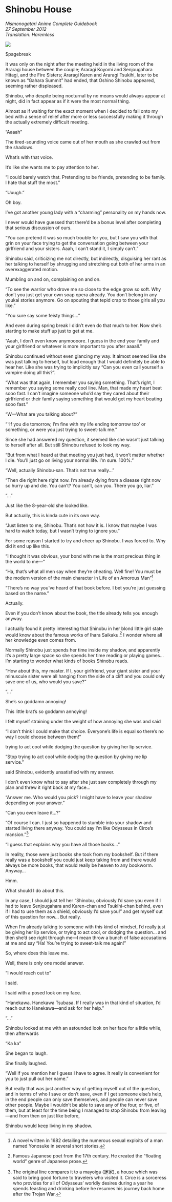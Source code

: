 # Shinobu House

_Nismonogatari Anime Complete Guidebook_  
_27 September 2012_  
_Translation: Haremless_

![](10_shinobu_house.jpg)

$pagebreak

It was only on the night after the meeting held in the living room of the Araragi house between the couple; Araragi Koyomi and Senjougahara Hitagi, and the Fire Sisters; Araragi Karen and Araragi Tsukihi, later to be known as “Gahara Summit” had ended, that Oshino Shinobu appeared, seeming rather displeased.

Shinobu, who despite being nocturnal by no means would always appear at night, did in fact appear as if it were the most normal thing.

Almost as if waiting for the exact moment when I decided to fall onto my bed with a sense of relief after more or less successfully making it through the actually extremely difficult meeting.

“Aaaah”

The tired-sounding voice came out of her mouth as she crawled out from the shadows.

What’s with that voice.

It’s like she wants me to pay attention to her.

“I could barely watch that. Pretending to be friends, pretending to be family. I hate that stuff the most.”

“Uuugh.”

Oh boy.

I’ve got another young lady with a “charming” personality on my hands now.

I never would have guessed that there’d be a bonus level after completing that serious discussion of ours.

“You can pretend it was so much trouble for you, but I saw you with that grin on your face trying to get the conversation going between your girlfriend and your sisters. Aaah, I can’t stand it, I simply can’t.”

Shinobu said, criticizing me not directly, but indirectly, disguising her rant as her talking to herself by shrugging and stretching out both of her arms in an overexaggerated motion.

Mumbling on and on, complaining on and on.

“To see the warrior who drove me so close to the edge grow so soft. Why don’t you just get your own soap opera already. You don’t belong in any youkai stories anymore. Go on spouting that tepid crap to those girls all you like.”

“You sure say some feisty things…”

And even during spring break I didn’t even do that much to her. Now she’s starting to make stuff up just to get at me.

“Aaah, I don’t even know anymoooore. I guess in the end your family and your girlfriend or whatever is more important to you after aaaall.”

Shinobu continued without even glancing my way. It almost seemed like she was just talking to herself, but loud enough that I would definitely be able to hear her. Like she was trying to implicitly say “Can you even call yourself a vampire doing all this?”.

“What was that again, I remember you saying something. That’s right, I remember you saying some really cool line. Man, that made my heart beat sooo fast. I can’t imagine someone who’d say they cared about their girlfriend or their family saying something that would get my heart beating sooo fast.”

“W—What are you talking about?”

“ ‘If you die tomorrow, I’m fine with my life ending tomorrow too’ or something, or were you just trying to sweet-talk me.”

Since she had answered my question, it seemed like she wasn’t just talking to herself after all. But still Shinobu refused to look my way.

“But from what I heard at that meeting you just had, it won’t matter whether I die. You’ll just go on living your normal life. I’m sure. 100%.”

“Well, actually Shinobu-san. That’s not true really…”

“Then die right here right now. I’m already dying from a disease right now so hurry up and die. You can’t? You can’t, can you. There you go, liar.”

“…”

Just like the 8-year-old she looked like.

But actually, this is kinda cute in its own way.

“Just listen to me, Shinobu. That’s not how it is. I know that maybe I was hard to watch today, but I wasn’t trying to ignore you.”

For some reason I started to try and cheer up Shinobu. I was forced to. Why did it end up like this.

“I thought it was obvious, your bond with me is the most precious thing in the world to me—”

“Ha, that’s what all men say when they’re cheating. Well fine! You must be the modern version of the main character in Life of an Amorous Man”[^1] 

“There’s no way you’ve heard of that book before. I bet you’re just guessing based on the name.”

Actually.

Even if you don’t know about the book, the title already tells you enough anyway.

I actually found it pretty interesting that Shinobu in her blond little girl state would know about the famous works of Ihara Saikaku.[^2] I wonder where all her knowledge even comes from.

Normally Shinobu just spends her time inside my shadow, and apparently it’s a pretty large space so she spends her time reading or playing games… I’m starting to wonder what kinds of books Shinobu reads.

“How about this, my master. If I, your girlfriend, your giant sister and your minuscule sister were all hanging from the side of a cliff and you could only save one of us, who would you save?”

“…”

She’s so goddamn annoying!

This little brat’s so goddamn annoying!

I felt myself straining under the weight of how annoying she was and said

“I don’t think I could make that choice. Everyone’s life is equal so there’s no way I could choose between them!”

trying to act cool while dodging the question by giving her lip service.

“Stop trying to act cool while dodging the question by giving me lip service.”

said Shinobu, evidently unsatisfied with my answer.

I don’t even know what to say after she just saw completely through my plan and threw it right back at my face…

“Answer me. Who would you pick? I might have to leave your shadow depending on your answer.”

“Can you even leave it…?”

“Of course I can. I just so happened to stumble into your shadow and started living there anyway. You could say I’m like Odysseus in Circe’s mansion.”[^3] 

“I guess that explains why you have all those books…”

In reality, those were just books she took from my bookshelf. But if there really was a bookshelf you could just keep taking from and there would always be more books, that would really be heaven to any bookworm. Anyway…

Hmm.

What should I do about this.

In any case, I should just tell her “Shinobu, obviously I’d save you even if I had to leave Senjougahara and Karen-chan and Tsukihi-chan behind, even if I had to use them as a shield, obviously I’d save you!” and get myself out of this question for now… But really.

When I’m already talking to someone with this kind of mindset, I’d really just be giving her lip service, or trying to act cool, or dodging the question… and then she’d see right through me—I mean throw a bunch of false accusations at me and say “Ha! You’re trying to sweet-talk me again!”

So, where does this leave me.

Well, there is only one model answer.

“I would reach out to”

I said.

I said with a posed look on my face.

“Hanekawa. Hanekawa Tsubasa. If I really was in that kind of situation, I’d reach out to Hanekawa—and ask for her help.”

“…”

Shinobu looked at me with an astounded look on her face for a little while, then afterwards

“Ka ka”

She began to laugh.

She finally laughed.

“Well if you mention her I guess I have to agree. It really is convenient for you to just pull out her name.”

But really that was just another way of getting myself out of the question, and in terms of who I save or don’t save, even if I get someone else’s help, in the end people can only save themselves, and people can never save other people. Maybe I wouldn’t be able to save any of the four, or five, of them, but at least for the time being I managed to stop Shinobu from leaving—and from then on just like before,

Shinobu would keep living in my shadow.

[^1]: A novel written in 1682 detailing the numerous sexual exploits of a man named Yonosuke in several short stories.

[^2]: Famous Japanese poet from the 17th century. He created the “floating world” genre of Japanese prose.

[^3]: The original line compares it to a mayoiga (迷家), a house which was said to bring good fortune to travelers who visited it. Circe is a sorceress who provides for all of Odysseus’ worldly desires during a year he spends feasting and drinking before he resumes his journey back home after the Trojan War.